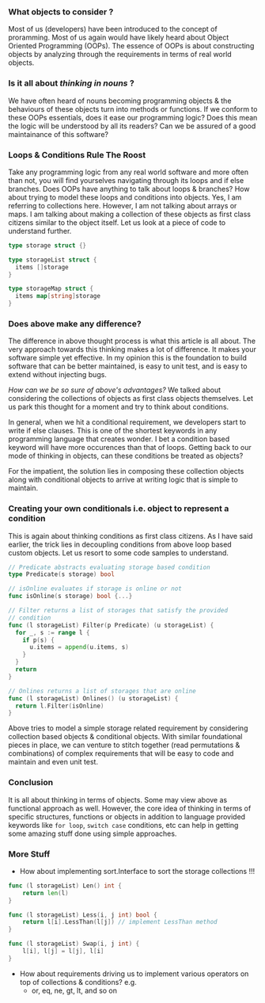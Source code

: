 ### What objects to consider ?
Most of us (developers) have been introduced to the concept of proramming. Most of us again would have likely heard about 
Object Oriented Programming (OOPs). The essence of OOPs is about constructing objects by analyzing through the 
requirements in terms of real world objects.

### Is it all about _thinking in nouns_ ?
We have often heard of nouns becoming programming objects & the behaviours of these objects turn into methods or functions. 
If we conform to these OOPs essentials, does it ease our programming logic? Does this mean the logic will be understood 
by all its readers? Can we be assured of a good maintainance of this software?

### Loops & Conditions Rule The Roost
Take any programming logic from any real world software and more often than not, you will find yourselves navigating through 
its loops and if else branches. Does OOPs have anything to talk about loops & branches? How about trying to model these loops
and conditions into objects. Yes, I am referring to collections here. However, I am not talking about arrays or maps. I am 
talking about making a collection of these objects as first class citizens similar to the object itself. Let us look at a 
piece of code to understand further.

```go
type storage struct {}

type storageList struct {
  items []storage
}

type storageMap struct {
  items map[string]storage
}
```

### Does above make any difference?
The difference in above thought process is what this article is all about. The very approach towards this thinking makes a 
lot of difference. It makes your software simple yet effective. In my opinion this is the foundation to build software 
that can be better maintained, is easy to unit test, and is easy to extend without injecting bugs.

_How can we be so sure of above's advantages?_
We talked about considering the collections of objects as first class objects themselves. Let us park this thought for a 
moment and try to think about conditions. 

In general, when we hit a conditional requirement, we developers start to write if else clauses. This is one of the shortest
keywords in any programming language that creates wonder. I bet a condition based keyword will have more occurences than that
of loops. Getting back to our mode of thinking in objects, can these conditions be treated as objects? 

For the impatient, the solution lies in composing these collection objects along with conditional objects to arrive at 
writing logic that is simple to maintain.

### Creating your own conditionals i.e. object to represent a condition
This is again about thinking conditions as first class citizens. As I have said earlier, the trick lies in decoupling
conditions from above loop based custom objects. Let us resort to some code samples to understand.

```go
// Predicate abstracts evaluating storage based condition
type Predicate(s storage) bool

// isOnline evaluates if storage is online or not
func isOnline(s storage) bool {...}

// Filter returns a list of storages that satisfy the provided
// condition
func (l storageList) Filter(p Predicate) (u storageList) {
  for _, s := range l {
    if p(s) {
      u.items = append(u.items, s)
    }
  }
  return
}

// Onlines returns a list of storages that are online
func (l storageList) Onlines() (u storageList) {
  return l.Filter(isOnline)
}
```

Above tries to model a simple storage related requirement by considering collection based objects & conditional objects.
With similar foundational pieces in place, we can venture to stitch together (read permutations & combinations) of complex
requirements that will be easy to code and maintain and even unit test.

### Conclusion
It is all about thinking in terms of objects. Some may view above as functional approach as well. However, the core idea of
thinking in terms of specific structures, functions or objects in addition to language provided keywords like `for loop`, 
`switch case` conditions, etc can help in getting some amazing stuff done using simple approaches.

### More Stuff
- How about implementing sort.Interface to sort the storage collections !!!
```go
func (l storageList) Len() int {
	return len(l)
}

func (l storageList) Less(i, j int) bool {
	return l[i].LessThan(l[j]) // implement LessThan method
}

func (l storageList) Swap(i, j int) {
	l[i], l[j] = l[j], l[i]
}
```
- How about requirements driving us to implement various operators on top of collections & conditions? e.g.
  - or, eq, ne, gt, lt, and so on
